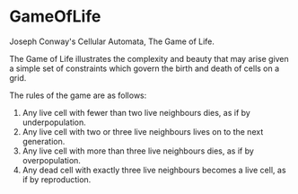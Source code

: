 # GameOfLife
Joseph Conway's Cellular Automata, The Game of Life.

The Game of Life illustrates the complexity and beauty that may arise given a simple set of constraints which govern the birth and death of cells on a grid.

The rules of the game are as follows:

1. Any live cell with fewer than two live neighbours dies, as if by underpopulation.
1. Any live cell with two or three live neighbours lives on to the next generation.
1. Any live cell with more than three live neighbours dies, as if by overpopulation.
1. Any dead cell with exactly three live neighbours becomes a live cell, as if by reproduction.
